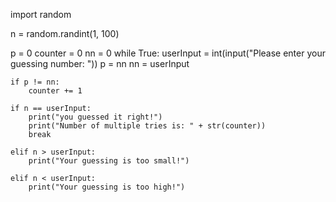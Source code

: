 import random

n = random.randint(1, 100)

p = 0
counter = 0
nn = 0
while True:
    userInput = int(input("Please enter your guessing number: "))
    p = nn
    nn = userInput

    if p != nn:
        counter += 1

    if n == userInput:
        print("you guessed it right!")
        print("Number of multiple tries is: " + str(counter))
        break

    elif n > userInput:
        print("Your guessing is too small!")

    elif n < userInput:
        print("Your guessing is too high!")

